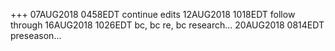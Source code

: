 +++
07AUG2018 0458EDT continue edits
12AUG2018 1018EDT follow through
16AUG2018 1026EDT bc, bc re, bc research...
20AUG2018 0814EDT preseason...
